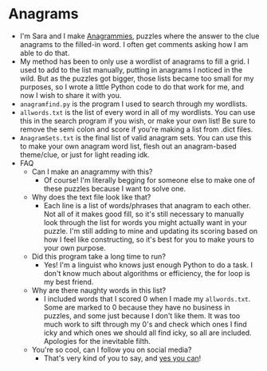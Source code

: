 # Anagrams

- I'm Sara and I make [Anagrammies](https://crosshare.org/crosswords/fuVFczCkWWtVXoJdBpRw), puzzles where the answer to the clue anagrams to the filled-in word. I often get comments asking how I am able to do that.
- My method has been to only use a wordlist of anagrams to fill a grid. I used to add to the list manually, putting in anagrams I noticed in the wild. But as the puzzles got bigger, those lists became too small for my purposes, so I wrote a little Python code to do that work for me, and now I wish to share it with you.
- `anagramfind.py` is the program I used to search through my wordlists.
- `allwords.txt` is the list of every word in all of my wordlists. You can use this in the search program if you wish, or make your own list! Be sure to remove the semi colon and score if you're making a list from .dict files.
- `AnagramSets.txt` is the final list of valid anagram sets. You can use this to make your own anagram word list, flesh out an anagram-based theme/clue, or just for light reading idk.
- FAQ
  * Can I make an anagrammy with this?
    - Of course! I'm literally begging for someone else to make one of these puzzles because I want to solve one.
  * Why does the text file look like that?
    - Each line is a list of words/phrases that anagram to each other. Not all of it makes good fill, so it's still necessary to manually look through the list for words you might actually want in your puzzle. I'm still adding to mine and updating its scoring based on how I feel like constructing, so it's best for you to make yours to your own purpose.
  * Did this program take a long time to run? 
    - Yes! I'm a linguist who knows just enough Python to do a task. I don't know much about algorithms or efficiency, the for loop is my best friend.
  * Why are there naughty words in this list?
    - I included words that I scored 0 when I made my `allwords.txt`. Some are marked to 0 because they have no business in puzzles, and some just because I don't like them. It was too much work to sift through my 0's and check which ones I find icky and which ones we should all find icky, so all are included. Apologies for the inevitable filth. 
  * You're so cool, can I follow you on social media?
    - That's very kind of you to say, and [yes you can](https://twitter.com/cantorlope_puz)!
